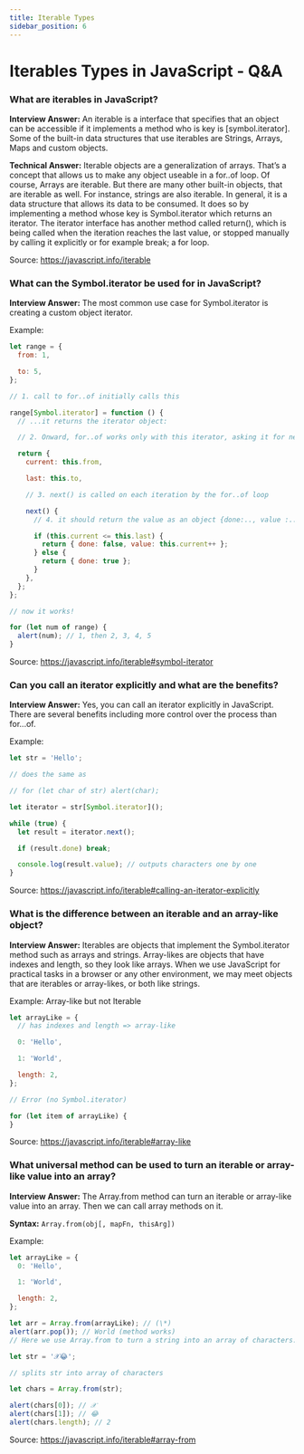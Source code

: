 ```yaml
---
title: Iterable Types
sidebar_position: 6
---
```


# Iterables Types in JavaScript - Q&A

### What are iterables in JavaScript?

**Interview Answer:** An iterable is a interface that specifies that an object can be accessible if it implements a method who is key is [symbol.iterator]. Some of the built-in data structures that use iterables are Strings, Arrays, Maps and custom objects.

**Technical Answer:** Iterable objects are a generalization of arrays. That’s a concept that allows us to make any object useable in a for..of loop. Of course, Arrays are iterable. But there are many other built-in objects, that are iterable as well. For instance, strings are also iterable. In general, it is a data structure that allows its data to be consumed. It does so by implementing a method whose key is Symbol.iterator which returns an iterator. The iterator interface has another method called return(), which is being called when the iteration reaches the last value, or stopped manually by calling it explicitly or for example break; a for loop.

Source: <https://javascript.info/iterable>

### What can the Symbol.iterator be used for in JavaScript?

**Interview Answer:** The most common use case for Symbol.iterator is creating a custom object iterator.

Example:

```js
let range = {
  from: 1,

  to: 5,
};

// 1. call to for..of initially calls this

range[Symbol.iterator] = function () {
  // ...it returns the iterator object:

  // 2. Onward, for..of works only with this iterator, asking it for next values

  return {
    current: this.from,

    last: this.to,

    // 3. next() is called on each iteration by the for..of loop

    next() {
      // 4. it should return the value as an object {done:.., value :...}

      if (this.current <= this.last) {
        return { done: false, value: this.current++ };
      } else {
        return { done: true };
      }
    },
  };
};

// now it works!

for (let num of range) {
  alert(num); // 1, then 2, 3, 4, 5
}
```

Source: <https://javascript.info/iterable#symbol-iterator>

### Can you call an iterator explicitly and what are the benefits?

**Interview Answer:** Yes, you can call an iterator explicitly in JavaScript. There are several benefits including more control over the process than for...of.

Example:

```js
let str = 'Hello';

// does the same as

// for (let char of str) alert(char);

let iterator = str[Symbol.iterator]();

while (true) {
  let result = iterator.next();

  if (result.done) break;

  console.log(result.value); // outputs characters one by one
}
```

Source: <https://javascript.info/iterable#calling-an-iterator-explicitly>

### What is the difference between an iterable and an array-like object?

**Interview Answer:** Iterables are objects that implement the Symbol.iterator method such as arrays and strings. Array-likes are objects that have indexes and length, so they look like arrays. When we use JavaScript for practical tasks in a browser or any other environment, we may meet objects that are iterables or array-likes, or both like strings.

Example: Array-like but not Iterable

```js
let arrayLike = {
  // has indexes and length => array-like

  0: 'Hello',

  1: 'World',

  length: 2,
};

// Error (no Symbol.iterator)

for (let item of arrayLike) {
}
```

Source: <https://javascript.info/iterable#array-like>

### What universal method can be used to turn an iterable or array- like value into an array?

**Interview Answer:** The Array.from method can turn an iterable or array-like value into an array. Then we can call array methods on it.

**Syntax:** `Array.from(obj[, mapFn, thisArg])`

Example:

```js
let arrayLike = {
  0: 'Hello',

  1: 'World',

  length: 2,
};

let arr = Array.from(arrayLike); // (\*)
alert(arr.pop()); // World (method works)
// Here we use Array.from to turn a string into an array of characters:

let str = '𝒳😂';

// splits str into array of characters

let chars = Array.from(str);

alert(chars[0]); // 𝒳
alert(chars[1]); // 😂
alert(chars.length); // 2
```

Source: <https://javascript.info/iterable#array-from>
